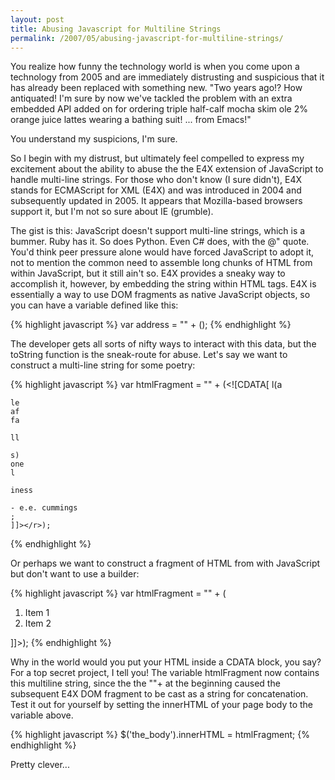 ```yaml
---
layout: post
title: Abusing Javascript for Multiline Strings 
permalink: /2007/05/abusing-javascript-for-multiline-strings/
---
```


You realize how funny the technology world is when you come upon a technology from 2005 and are immediately distrusting and suspicious that it has already been replaced with something new. "Two years ago!? How antiquated! I'm sure by now we've tackled the problem with an extra embedded API added on for ordering triple half-calf mocha skim ole 2% orange juice lattes wearing a bathing suit! ... from Emacs!"

You understand my suspicions, I'm sure.

So I begin with my distrust, but ultimately feel compelled to express my excitement about the ability to abuse the the E4X extension of JavaScript to handle multi-line strings. For those who don't know (I sure didn't), E4X stands for ECMAScript for XML (E4X) and was introduced in 2004 and subsequently updated in 2005. It appears that Mozilla-based browsers support it, but I'm not so sure about IE (grumble).

The gist is this: JavaScript doesn't support multi-line strings, which is a bummer. Ruby has it. So does Python. Even C# does, with the @" quote. You'd think peer pressure alone would have forced JavaScript to adopt it, not to mention the common need to assemble long chunks of HTML from within JavaScript, but it still ain't so. E4X provides a sneaky way to accomplish it, however, by embedding the string within HTML tags. E4X is essentially a way to use DOM fragments as native JavaScript objects, so you can have a variable defined like this:

{% highlight javascript %}
    var address = "" + (<r><![CDATA[
    127 Prime Ln.
    55005
    ]]></r>);
{% endhighlight %}

The developer gets all sorts of nifty ways to interact with this data, but the toString function is the sneak-route for abuse. Let's say we want to construct a multi-line string for some poetry:

{% highlight javascript %}
    var htmlFragment = "" + (<r><![CDATA[
    l(a
    
    le
    af
    fa
    
    ll
    
    s)
    one
    l
    
    iness
    
    - e.e. cummings
    ;
    ]]></r>);
{% endhighlight %}

Or perhaps we want to construct a fragment of HTML from with JavaScript but don't want to use a builder:

{% highlight javascript %}
    var htmlFragment = "" + (<r><![CDATA[
    <div id="somethingorother">
      <ol>
        <li>Item 1</li>
        <li>Item 2</li>
      </ol>
    </div>
    ]]></r>);
{% endhighlight %}

Why in the world would you put your HTML inside a CDATA block, you say? For a top secret project, I tell you! The variable htmlFragment now contains this multiline string, since the the ""+ at the beginning caused the subsequent E4X DOM fragment to be cast as a string for concatenation. Test it out for yourself by setting the innerHTML of your page body to the variable above.

{% highlight javascript %}
    $('the_body').innerHTML = htmlFragment;
{% endhighlight %}

Pretty clever...
